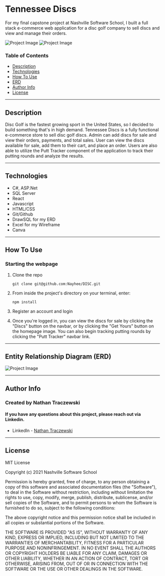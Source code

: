 # Tennessee Discs
For my final capstone project at Nashville Software School, I built a full stack e-commerce web application for a disc golf company to sell discs and view and manage their orders.

![Project Image](https://github.com/Nayhee/DISC/blob/main/public/images/Homepage.png)
![Project Image](https://github.com/Nayhee/DISC/blob/main/public/images/DiscList.png)

### Table of Contents

- [Description](#description)
- [Technologies](#technologies)
- [How To Use](#how-to-use)
- [ERD](#entity-relationhip-diagram)
- [Author Info](#author-info)
- [License](#license)

---

## Description
Disc Golf is the fastest growing sport in the United States, so I decided to build something that's in high demand. Tennessee Discs is a fully functional e-commerce store to sell disc golf discs. Admin can add discs for sale and view their orders, payments, and total sales. User can view the discs available for sale, add them to their cart, and place an order. Users are also able to utilize the Putt Tracker component of the application to track their putting rounds and analyze the results. 

---

## Technologies

- C#, ASP.Net
- SQL Server
- React
- Javascript
- HTML/CSS
- Git/Github
- DrawSQL for my ERD
- Excel for my Wireframe 
- Canva

---

## How To Use

### Starting the webpage

1. Clone the repo

   ```
   git clone git@github.com:Nayhee/DISC.git
   ```

2. From inside the project's directory on your terminal, enter:

   ```
   npm install
   ```

3. Register an account and login

4. Once you're logged in, you can view the discs for sale by clicking the "Discs" button on the navbar, or by clicking the "Get Yours" button on the homepage image. You can also begin tracking putting rounds by clicking the "Putt Tracker" navbar link. 

---
## Entity Relationship Diagram (ERD)

![Project Image](https://github.com/Nayhee/DISC/blob/main/public/images/ERD.png)

---

## Author Info
### Created by Nathan Traczewski
#### If you have any questions about this project, please reach out via Linkedin.

- LinkedIn - [Nathan Traczewski](https://www.linkedin.com/in/nathan-traczewski-cpa/)

---

## License

MIT License

Copyright (c) 2021 Nashville Software School

Permission is hereby granted, free of charge, to any person obtaining a copy of this software and associated documentation files (the "Software"), to deal in the Software without restriction, including without limitation the rights to use, copy, modify, merge, publish, distribute, sublicense, and/or sell copies of the Software, and to permit persons to whom the Software is furnished to do so, subject to the following conditions:

The above copyright notice and this permission notice shall be included in all copies or substantial portions of the Software.

THE SOFTWARE IS PROVIDED "AS IS", WITHOUT WARRANTY OF ANY KIND, EXPRESS OR IMPLIED, INCLUDING BUT NOT LIMITED TO THE WARRANTIES OF MERCHANTABILITY, FITNESS FOR A PARTICULAR PURPOSE AND NONINFRINGEMENT. IN NO EVENT SHALL THE AUTHORS OR COPYRIGHT HOLDERS BE LIABLE FOR ANY CLAIM, DAMAGES OR OTHER LIABILITY, WHETHER IN AN ACTION OF CONTRACT, TORT OR OTHERWISE, ARISING FROM, OUT OF OR IN CONNECTION WITH THE SOFTWARE OR THE USE OR OTHER DEALINGS IN THE SOFTWARE.
